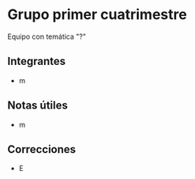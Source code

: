 # Grupo  primer cuatrimestre
Equipo con temática "?" 

## Integrantes
* m
## Notas útiles
* m
## Correcciones
* E
